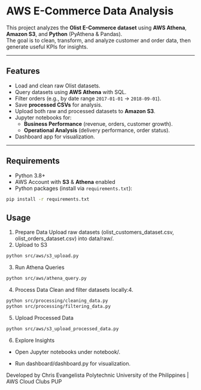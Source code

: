 # AWS E-Commerce Data Analysis

This project analyzes the **Olist E-Commerce dataset** using **AWS Athena**, **Amazon S3**, and **Python** (PyAthena & Pandas).  
The goal is to clean, transform, and analyze customer and order data, then generate useful KPIs for insights.

---

## Features

- Load and clean raw Olist datasets.
- Query datasets using **AWS Athena** with SQL.
- Filter orders (e.g., by date range `2017-01-01` → `2018-09-01`).
- Save **processed CSVs** for analysis.
- Upload both raw and processed datasets to **Amazon S3**.
- Jupyter notebooks for:
  - **Business Performance** (revenue, orders, customer growth).
  - **Operational Analysis** (delivery performance, order status).
- Dashboard app for visualization.

---

## Requirements

- Python 3.8+
- AWS Account with **S3** & **Athena** enabled
- Python packages (install via `requirements.txt`):

```bash
pip install -r requirements.txt
```

## Usage
1. Prepare Data
Upload raw datasets (olist_customers_dataset.csv, olist_orders_dataset.csv) into data/raw/.
2. Upload to S3
```bash
python src/aws/s3_upload.py
```
3. Run Athena Queries
```bash
python src/aws/athena_query.py
```
4. Process Data
Clean and filter datasets locally:4. 
```bash
python src/processing/cleaning_data.py
python src/processing/filtering_data.py
```
5. Upload Processed Data
```bash
python src/aws/s3_upload_processed_data.py
```
6. Explore Insights

- Open Jupyter notebooks under notebook/.

- Run dashboard/dashboard.py for visualization.


Developed by Chris Evangelista
Polytechnic University of the Philippines | AWS Cloud Clubs PUP
